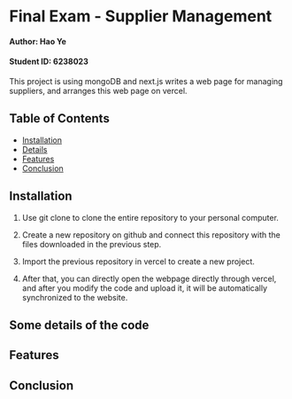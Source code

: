 # Final Exam - Supplier Management

#### Author: Hao Ye
#### Student ID: 6238023

This project is using mongoDB and next.js writes a web page for managing suppliers, and arranges this web page on vercel.

## Table of Contents

- [Installation](#installation)
- [Details](#details)
- [Features](#features)
- [Conclusion](#conclusion)

## Installation

1. Use git clone to clone the entire repository to your personal computer.

2. Create a new repository on github and connect this repository with the files downloaded in the previous step.

3. Import the previous repository in vercel to create a new project.

4. After that, you can directly open the webpage directly through vercel, and after you modify the code and upload it, it will be automatically synchronized to the website.

## Some details of the code

## Features

## Conclusion

